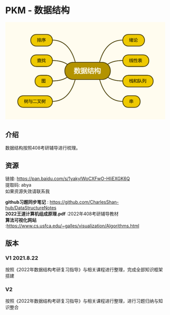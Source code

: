 # PKM - 数据结构  
![image text](./resources/数据结构.png)
## 介绍
数据结构按照408考研辅导进行梳理。
## 资源
链接: https://pan.baidu.com/s/1yakyIWoCXFwO-HIiEXGK6Q  
提取码: abya  
如果资源失效请联系我  

__github习题同步笔记__ : https://github.com/CharlesShan-hub/DataStructureNotes  
__2022王道计算机组成原理.pdf__ :2022年408考研辅导教材  
__算法可视化网站__ :https://www.cs.usfca.edu/~galles/visualization/Algorithms.html  

## 版本
### V1 2021.8.22
按照《2022年数据结构考研复习指导》与相关课程进行整理，完成全部知识框架搭建  
### V2
按照《2022年数据结构考研复习指导》与相关课程进行整理，进行习题归纳与知识整合  